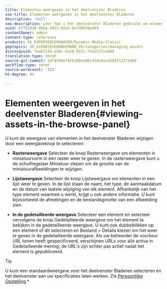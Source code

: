 ```yaml
---
title: Elementen weergeven in het deelvenster Bladeren
seo-title: Elementen weergeven in het deelvenster Bladeren
description: 'null'
seo-description: Leer hoe u het deelvenster Bladeren gebruikt om elementen weer te geven.
uuid: 677b1838-0bbe-4922-92a5-6e7d9030edb9
contentOwner: admin
content-type: reference
products: SG_EXPERIENCEMANAGER/Dynamic-Media-Classic
geptopics: SG_SCENESEVENONDEMAND_PK/categories/managing_assets
discoiquuid: feab1194-a98c-4a18-812c-7e2e537ca488
translation-type: tm+mt
source-git-commit: 1df4f88ef856160ee06c43dc6ec430df122f2408
workflow-type: tm+mt
source-wordcount: '223'
ht-degree: 0%

---
```



# Elementen weergeven in het deelvenster Bladeren{#viewing-assets-in-the-browse-panel}

U kunt de weergave van elementen in het deelvenster Bladeren wijzigen door een weergaveknop te selecteren:

* **Rasterweergave** Selecteer de knop Rasterweergave om elementen in miniatuurvorm in een raster weer te geven. In de rasterweergave kunt u de schuifregelaar Miniatuur slepen om de grootte van de miniatuurafbeeldingen te wijzigen.

* **Lijstweergave** Selecteer de knop Lijstweergave om elementen in een lijst weer te geven. In de lijst staan de naam, het type, de aanmaakdatum en de datum van laatste wijziging van elk element. Afhankelijk van het type element waarmee u werkt, krijgt u ook andere informatie. U kunt bijvoorbeeld de afmetingen en de bestandsgrootte van een afbeelding zien.

* **In de gedetailleerde weergave** Selecteer een element en selecteer vervolgens de knop Gedetailleerde weergave om het element te bekijken in de gedetailleerde weergave. U kunt ook dubbelklikken op een element of dit selecteren en Bestand > Details kiezen om het weer te geven in de gedetailleerde weergave. Als uw beheerder de voorkeur URL tonen heeft gespecificeerd, verschijnen URLs voor alle activa in Gedetailleerde mening; de URL&#39;s zijn echter pas actief nadat het element is gepubliceerd.

>[!TIP]
>
>U kunt een standaardweergave voor het deelvenster Bladeren selecteren en het deelvenster aan uw specificaties laten werken. Zie [Persoonlijke Opstelling](personal-setup.md#personal_setup).*

